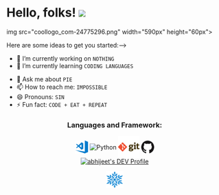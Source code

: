 # Hello, folks! <img src="https://raw.githubusercontent.com/MartinHeinz/MartinHeinz/master/wave.gif" width="30px">
img src="coollogo_com-24775296.png" width="590px" height="60px">


Here are some ideas to get you started:-->

- 🔭 I’m currently working on `NOTHING`
- 🌱 I’m currently learning `CODING LANGUAGES`
<!-- 👯 I’m looking to collaborate on ...
- 🤔 I’m looking for help with ...-->
- 💬 Ask me about `PIE`
- 📫 How to reach me: `IMPOSSIBLE`
- 😄 Pronouns: `SIN`
- ⚡ Fun fact: `CODE + EAT + REPEAT`

  
<div align="center">
</div>

<div align="center">

<h3>Languages and Framework:</h3>


<img align="center" alt="Visual Studio Code" width="30px" src="https://raw.githubusercontent.com/github/explore/80688e429a7d4ef2fca1e82350fe8e3517d3494d/topics/visual-studio-code/visual-studio-code.png" />
<img align="center" alt="Python" width="30px" src="https://upload.wikimedia.org/wikipedia/commons/thumb/0/0a/Python.svg/240px-Python.svg.png" />
<img align="center" alt="Git" width="50px" src="https://raw.githubusercontent.com/github/explore/80688e429a7d4ef2fca1e82350fe8e3517d3494d/topics/git/git.png" />
<img align="center" alt="GitHub" width="30px" src="https://raw.githubusercontent.com/github/explore/78df643247d429f6cc873026c0622819ad797942/topics/github/github.png" />
</br>

<a href="https://dev.to/jacktherock">
  <img src="https://d2fltix0v2e0sb.cloudfront.net/dev-badge.svg" alt="abhijeet's DEV Profile" height="30" width="30">
</a>

</div>

<div align="center">




  <img align="center" a href='https://archiveprogram.github.com/'><img src='https://raw.githubusercontent.com/acervenky/animated-github-badges/master/assets/acbadge.gif' width='40' height='40'></a>



</div>
